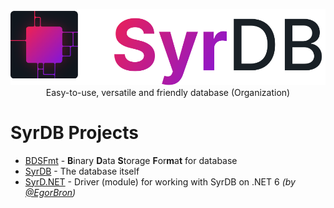 <p align=center>
  <picture>
    <source media="(prefers-color-scheme: dark)" srcset="/profile/images/logo_dark.svg">
    <source media="(prefers-color-scheme: light)" srcset="/profile/images/logo_light.svg">
    <img alt="Logo" src="images/logo_light.svg">
  </picture>
  <br>
  Easy-to-use, versatile and friendly database (Organization)
</p>

<h1>SyrDB Projects</h1>
<ul>
  <li><a href="https://github.com/syrdb/BDSFmt">BDSFmt</a> - <strong>B</strong>inary <strong>D</strong>ata <strong>S</strong>torage <strong>F</strong>or<strong>m</strong>a<strong>t</strong> for database</li>
  <li><a href="https://github.com/syrdb/SyrDB">SyrDB</a> - The database itself</li>
  <li><a href="https://github.com/syrdb/SyrD.NET">SyrD.NET</a> - Driver (module) for working with SyrDB on .NET 6 <em>(by <a href="https://github.com/EgorBron">@EgorBron</a>)</em></li>
</ul>
